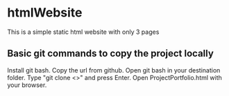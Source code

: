# htmlWebsite

This is a simple static html website with only 3 pages

## Basic git commands to copy the project locally

Install git bash.
Copy the url from github.
Open git bash in your destination folder.
Type "git clone <<paste the url>>" and press Enter.
Open ProjectPortfolio.html with your browser.
